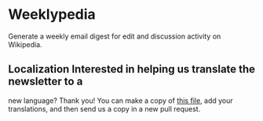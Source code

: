 Weeklypedia
===========

Generate a weekly email digest for edit and discussion activity on Wikipedia.

## Localization Interested in helping us translate the newsletter to a
new language? Thank you! You can make a copy of [this
file](https://github.com/hatnote/weeklypedia/blob/master/weeklypedia/issue_templates/strings/en_strings.yaml),
add your translations, and then send us a copy in a new pull request.


